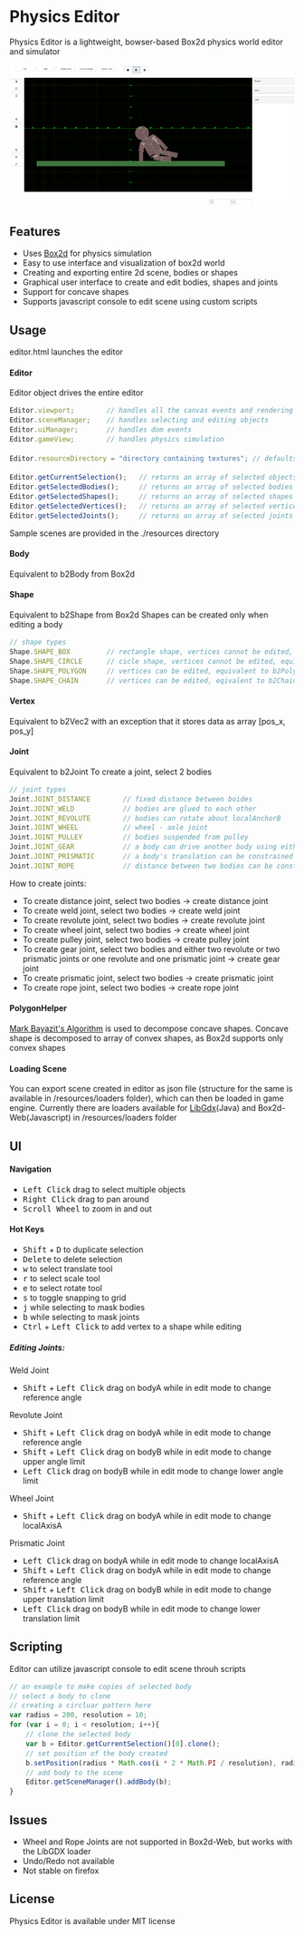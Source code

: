 Physics Editor
==============

Physics Editor is a lightweight, bowser-based Box2d physics world editor and simulator

![editor_screen](resources/editor_small.png)

Features
--------

* Uses [Box2d](http://box2d.org/) for physics simulation
* Easy to use interface and visualization of box2d world
* Creating and exporting entire 2d scene, bodies or shapes
* Graphical user interface to create and edit bodies, shapes and joints
* Support for concave shapes
* Supports javascript console to edit scene using custom scripts

Usage
-----

editor.html launches the editor

#### Editor

Editor object drives the entire editor
```javascript
Editor.viewport;		// handles all the canvas events and rendering
Editor.sceneManager;	// handles selecting and editing objects
Editor.uiManager;		// handles dom events
Editor.gameView;		// handles physics simulation

Editor.resourceDirectory = "directory containing textures";	// defaults to ./resources

Editor.getCurrentSelection();	// returns an array of selected objects
Editor.getSelectedBodies();		// returns an array of selected bodies
Editor.getSelectedShapes();		// returns an array of selected shapes
Editor.getSelectedVertices();	// returns an array of selected vertices
Editor.getSelectedJoints();		// returns an array of selected joints 
```
Sample scenes are provided in the ./resources directory

#### Body
Equivalent to b2Body from Box2d

#### Shape
Equivalent to b2Shape from Box2d
Shapes can be created only when editing a body
```javascript
// shape types
Shape.SHAPE_BOX      	// rectangle shape, vertices cannot be edited, equivalent to b2PolygonShape.setAsBox
Shape.SHAPE_CIRCLE 		// cicle shape, vertices cannot be edited, equivalent to b2CircleShape
Shape.SHAPE_POLYGON 	// vertices can be edited, equivalent to b2PolygonShape.set([vertices])
Shape.SHAPE_CHAIN 		// vertices can be edited, eqivalent to b2ChainShape
````

#### Vertex
Equivalent to b2Vec2 with an exception that it stores data as array [pos_x, pos_y]

#### Joint
Equivalent to b2Joint
To create a joint, select 2 bodies
```javascript
// joint types
Joint.JOINT_DISTANCE      	// fixed distance between boides
Joint.JOINT_WELD 			// bodies are glued to each other
Joint.JOINT_REVOLUTE 		// bodies can rotate about localAnchorB
Joint.JOINT_WHEEL 			// wheel - axle joint
Joint.JOINT_PULLEY          // bodies suspended from pulley
Joint.JOINT_GEAR 			// a body can drive another body using either revolute/prismatic joint
Joint.JOINT_PRISMATIC 		// a body's translation can be constrained along an axis (localAxis)
Joint.JOINT_ROPE 			// distance between two bodies can be constrained
````
How to create joints:
* To create distance joint, select two bodies -> create distance joint
* To create weld joint, select two bodies -> create weld joint
* To create revolute joint, select two bodies -> create revolute joint
* To create wheel joint, select two bodies -> create wheel joint
* To create pulley joint, select two bodies -> create pulley joint
* To create gear joint, select two bodies and either two revolute or two prismatic joints or one revolute and one prismatic joint -> create gear joint
* To create prismatic joint, select two bodies -> create prismatic joint
* To create rope joint, select two bodies -> create rope joint

#### PolygonHelper
[Mark Bayazit's Algorithm](http://mpen.ca/406/bayazit) is used to decompose concave shapes. Concave shape is decomposed to array of convex shapes, as Box2d supports only convex shapes

#### Loading Scene
You can export scene created in editor as json file (structure for the same is available in /resources/loaders folder), which can then be loaded in game engine. Currently there are loaders available for [LibGdx](http://libgdx.badlogicgames.com/)(Java) and Box2d-Web(Javascript) in /resources/loaders folder

UI
--

#### Navigation

* <kbd>Left Click</kbd> drag to select multiple objects
* <kbd>Right Click</kbd> drag to pan around
* <kbd>Scroll Wheel</kbd> to zoom in and out

#### Hot Keys

* <kbd>Shift</kbd> + <kbd>D</kbd> to duplicate selection
* <kbd>Delete</kbd> to delete selection
* <kbd>w</kbd> to select translate tool
* <kbd>r</kbd> to select scale tool
* <kbd>e</kbd> to select rotate tool
* <kbd>s</kbd> to toggle snapping to grid
* <kbd>j</kbd> while selecting to mask bodies
* <kbd>b</kbd> while selecting to mask joints
* <kbd>Ctrl</kbd> + <kbd>Left Click</kbd> to add vertex to a shape while editing

##### Editing Joints:

Weld Joint
* <kbd>Shift</kbd> + <kbd>Left Click</kbd> drag on bodyA while in edit mode to change reference angle

Revolute Joint
* <kbd>Shift</kbd> + <kbd>Left Click</kbd> drag on bodyA while in edit mode to change reference angle
* <kbd>Shift</kbd> + <kbd>Left Click</kbd> drag on bodyB while in edit mode to change upper angle limit
* <kbd>Left Click</kbd> drag on bodyB while in edit mode to change lower angle limit

Wheel Joint
* <kbd>Shift</kbd> + <kbd>Left Click</kbd> drag on bodyA while in edit mode to change localAxisA

Prismatic Joint
* <kbd>Left Click</kbd> drag on bodyA while in edit mode to change localAxisA
* <kbd>Shift</kbd> + <kbd>Left Click</kbd> drag on bodyA while in edit mode to change reference angle
* <kbd>Shift</kbd> + <kbd>Left Click</kbd> drag on bodyB while in edit mode to change upper translation limit
* <kbd>Left Click</kbd> drag on bodyB while in edit mode to change lower translation limit 

Scripting
---------

Editor can utilize javascript console to edit scene throuh scripts
```javascript
// an example to make copies of selected body
// select a body to clone
// creating a circluar pattern here
var radius = 200, resolution = 10;
for (var i = 0; i < resolution; i++){
	// clone the selected body
	var b = Editor.getCurrentSelection()[0].clone();
	// set position of the body created
	b.setPosition(radius * Math.cos(i * 2 * Math.PI / resolution), radius * Math.sin(i * 2 * Math.PI / resolution));
	// add body to the scene
	Editor.getSceneManager().addBody(b);
}
```

Issues
------

* Wheel and Rope Joints are not supported in Box2d-Web, but works with the LibGDX loader
* Undo/Redo not available
* Not stable on firefox 

License
-------

Physics Editor is available under MIT license
